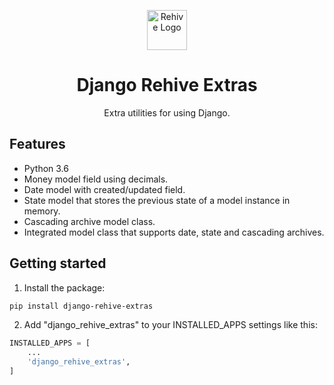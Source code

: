 <p align="center">
  <img width="64" src="https://avatars2.githubusercontent.com/u/22204821?s=200&v=4" alt="Rehive Logo">
  <h1 align="center">Django Rehive Extras</h1>
  <p align="center">Extra utilities for using Django.</p>
</p>


## Features

- Python 3.6
- Money model field using decimals.
- Date model with created/updated field.
- State model that stores the previous state of a model instance in memory.
- Cascading archive model class.
- Integrated model class that supports date, state and cascading archives.


## Getting started

1. Install the package:

```sh
pip install django-rehive-extras
```

2. Add "django_rehive_extras" to your INSTALLED_APPS settings like this:

```python
INSTALLED_APPS = [
    ...
    'django_rehive_extras',
]
```
